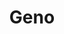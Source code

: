 ---
layout: project
weight: 4
title:  "Geno"
lang: fi
published: 2017
categories: music_video
category: Musiikkivideo
theme: mars
liftup: true
liftup_image:
  src: projects/geno_cover.jpg
  alt: "Lähikuva astronautista G-kestävyystestissä."
description: "Sisaren musiikkivideo Leaving the Land -albumilta"
tagline: "Sisaren musiikkivideo Leaving the Land -albumilta"
crew:
  director: "Otto Heikola"
  producer: "Valtteri Munkki"
  editor: "Anniina Kauttonen"
media:
  video:
    title: "Musiikkivideo"
    vimeo: "https://player.vimeo.com/video/231214362"
---